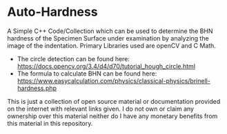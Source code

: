 # Auto-Hardness
A Simple C++ Code/Collection which can be used to determine the BHN hardness of the Specimen Surface under examination by analyzing the image of the indentation.
Primary Libraries used are openCV and C Math.
- The circle detection can be found here: https://docs.opencv.org/3.4/d4/d70/tutorial_hough_circle.html
- The formula to calculate BHN can be found here: https://www.easycalculation.com/physics/classical-physics/brinell-hardness.php

This is just a collection of open source material or documentation provided on the internet with relevant links given. I do not own or claim any ownership over this material neither do I have any monetary benefits from this material in this repository.
